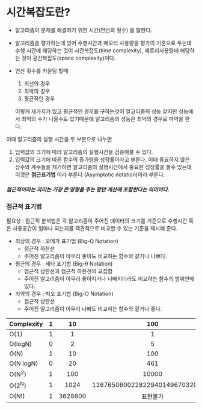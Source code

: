 # 시간복잡도란?

- 알고리즘이 문제를 해결하기 위한 시간(연산의 횟수) 를 말한다.
- 알고리즘을 평가하는데 있어 수행시간과 메모리 사용량을 평가의 기준으로 두는데 수행 시간에 해당하는 것이 시간복잡도(time complexity), 메로리사용량에 해당하는 것이 공간복잡도(space complexity)이다.
- 연산 횟수를 카운팅 할때
    1. 최선의 경우
    2. 최악의 경우
    3. 평균적인 경우

    이렇게 세가지가 있고 평균적인 경우를 구하는것이 알고리즘의 성능 같지만 성능에서 최악의 수가 나올수도 있기때문에 알고리즘의 성능은 최악의 경우로 파악을 한다.

이때 알고리즘의 실행 시간을 두 부분으로 나누면

1. 입력값의 크기에 따라 알고리즘의 실행시간을 검증해불 수 있다.
2. 입력값의 크기에 따른 함수의 증가량을 성장률이라고 부른다.
이때 중요하지 않은 상수와 계수들을 제거하면 알고리즘의 실행시간에서 중요한 성장률을 볼수 있는데
이것은 **점근표기법** 이라 부른다 (Asymptotic notation)이라 부른다.

##### 점근적이라는 의미는 가장 큰 영향을 주는 항만 계산에 포함한다는 의미이다.

### 점근적 표기법

필요성 : 점근적 분석법은 각 알고리즘이 주어진 데이터의 크기를 기준으로 수행시간 혹은 사용공간이 얼마나 되는지를 객관적으로 비교할 수 있는 기준을 제시해 준다.

- 최상의 경우 : 오메가 표기법 (Big-Ω Notation)
    - 점근적 하한선
    - 주어진 알고리즘이 아무리 좋아도 비교하는 함수와 같거나 나쁘다.
- 평균의 경우 : 세타 표기법 (Big-θ Notation)
    - 점근적 상한선과 점근적 하한선의 교집합
    - 주어진 알고리즘이 아무리 좋아지거나 나빠지더라도 비교하는 함수의 범위안에 있다.
- 최악의 경우 : 빅오 표기법 (Big-O Notation)
    - 점근적 상한선
    - 주어진 알고리즘이 아무리 나빠도 비교하는 함수와 같거나 좋다.
    

| Complexity | 1 | 10 | 100 |
|---|:---:|:---:|:---:|
| O(1) | 1 | 1 | 1 |
| O(logN) | 0 | 2 | 5 |
| O(N) | 1 | 10 | 100 |
| O(N logN) | 0 | 20 | 461 |
| O(N<sup>2</sup>) | 1 | 100 | 10000 |
| O(2<sup>N</sup>) | 1 | 1024 | 1267650600228229401496703205376 |
| O(N!) | 1 | 3628800 | 표현불가 |